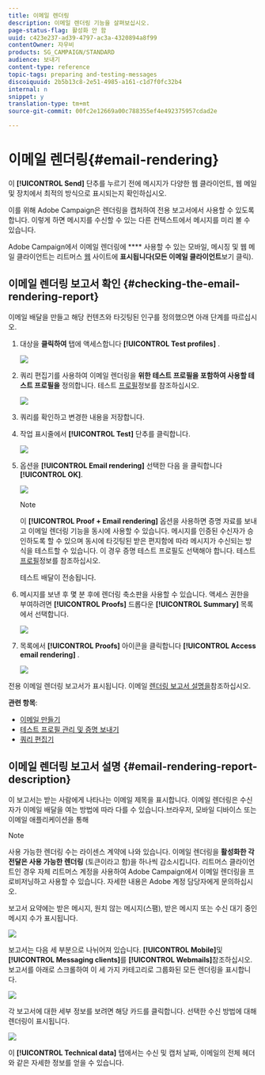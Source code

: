 ```yaml
---
title: 이메일 렌더링
description: 이메일 렌더링 기능을 살펴보십시오.
page-status-flag: 활성화 안 함
uuid: c423e237-ad39-4797-ac3a-4320894a8f99
contentOwner: 자우비
products: SG_CAMPAIGN/STANDARD
audience: 보내기
content-type: reference
topic-tags: preparing and-testing-messages
discoiquuid: 2b5b13c8-2e51-4985-a161-c1d7f0fc32b4
internal: n
snippet: y
translation-type: tm+mt
source-git-commit: 00fc2e12669a00c788355ef4e492375957cdad2e

---
```



# 이메일 렌더링{#email-rendering}

이 **[!UICONTROL Send]** 단추를 누르기 전에 메시지가 다양한 웹 클라이언트, 웹 메일 및 장치에서 최적의 방식으로 표시되는지 확인하십시오.

이를 위해 Adobe Campaign은 렌더링을 캡처하여 전용 보고서에서 사용할 수 있도록 합니다. 이렇게 하면 메시지를 수신할 수 있는 다른 컨텍스트에서 메시지를 미리 볼 수 있습니다.

Adobe Campaign에서 이메일 렌더링에 **** 사용할 수 있는 모바일, 메시징 및 웹 메일 클라이언트는 리트머스 [웹](https://litmus.com/email-testing) 사이트에 **표시됩니다(모든 이메일 클라이언트**&#x200B;보기 클릭).

## 이메일 렌더링 보고서 확인 {#checking-the-email-rendering-report}

이메일 배달을 만들고 해당 컨텐츠와 타깃팅된 인구를 정의했으면 아래 단계를 따르십시오.

1. 대상을 **클릭하여** 탭에 액세스합니다 **[!UICONTROL Test profiles]** .

   ![](assets/email_rendering_05.png)

1. 쿼리 편집기를 사용하여 이메일 렌더링을 **위한 테스트 프로필을 포함하여 사용할 테스트 프로필을** 정의합니다. 테스트 [프로필](../../sending/using/managing-test-profiles-and-sending-proofs.md#about-test-profiles)정보를 참조하십시오.

   ![](assets/email_rendering_06.png)

1. 쿼리를 확인하고 변경한 내용을 저장합니다.
1. 작업 표시줄에서 **[!UICONTROL Test]** 단추를 클릭합니다.

   ![](assets/email_rendering_07.png)

1. 옵션을 **[!UICONTROL Email rendering]** 선택한 다음 을 클릭합니다 **[!UICONTROL OK]**.

   ![](assets/email_rendering_08.png)

   >[!NOTE]
   >
   >이 **[!UICONTROL Proof + Email rendering]** 옵션을 사용하면 증명 자료를 보내고 이메일 렌더링 기능을 동시에 사용할 수 있습니다. 메시지를 인증된 수신자가 승인하도록 할 수 있으며 동시에 타깃팅된 받은 편지함에 따라 메시지가 수신되는 방식을 테스트할 수 있습니다. 이 경우 증명 테스트 프로필도 선택해야 합니다. 테스트 [프로필](../../sending/using/managing-test-profiles-and-sending-proofs.md#about-test-profiles)정보를 참조하십시오.

   테스트 배달이 전송됩니다.

1. 메시지를 보낸 후 몇 분 후에 렌더링 축소판을 사용할 수 있습니다. 액세스 권한을 부여하려면 **[!UICONTROL Proofs]** 드롭다운 **[!UICONTROL Summary]** 목록에서 선택합니다.

   ![](assets/email_rendering_03.png)

1. 목록에서 **[!UICONTROL Proofs]** 아이콘을 클릭합니다 **[!UICONTROL Access email rendering]** .

   ![](assets/email_rendering_04.png)

전용 이메일 렌더링 보고서가 표시됩니다. 이메일 [렌더링 보고서 설명을](#email-rendering-report-description)참조하십시오.

**관련 항목**:

* [이메일 만들기](../../channels/using/creating-an-email.md)
* [테스트 프로필 관리 및 증명 보내기](../../sending/using/managing-test-profiles-and-sending-proofs.md)
* [쿼리 편집기](../../automating/using/editing-queries.md#about-query-editor)

## 이메일 렌더링 보고서 설명 {#email-rendering-report-description}

이 보고서는 받는 사람에게 나타나는 이메일 제목을 표시합니다. 이메일 렌더링은 수신자가 이메일 배달을 여는 방법에 따라 다를 수 있습니다.브라우저, 모바일 디바이스 또는 이메일 애플리케이션을 통해

>[!NOTE]
>
>사용 가능한 렌더링 수는 라이센스 계약에 나와 있습니다. 이메일 렌더링을 **활성화한 각 전달은 사용 가능한 렌더링** (토큰이라고 함)을 하나씩 감소시킵니다. 리트머스 클라이언트인 경우 자체 리트머스 계정을 사용하여 Adobe Campaign에서 이메일 렌더링을 프로비저닝하고 사용할 수 있습니다. 자세한 내용은 Adobe 계정 담당자에게 문의하십시오.

보고서 요약에는 받은 메시지, 원치 않는 메시지(스팸), 받은 메시지 또는 수신 대기 중인 메시지 수가 표시됩니다.

![](assets/inbox_rendering_report.png)

보고서는 다음 세 부분으로 나뉘어져 있습니다. **[!UICONTROL Mobile]**&#x200B;및 **[!UICONTROL Messaging clients]**&#x200B;를 **[!UICONTROL Webmails]**&#x200B;참조하십시오. 보고서를 아래로 스크롤하여 이 세 가지 카테고리로 그룹화된 모든 렌더링을 표시합니다.

![](assets/inbox_rendering_report_3.png)

각 보고서에 대한 세부 정보를 보려면 해당 카드를 클릭합니다. 선택한 수신 방법에 대해 렌더링이 표시됩니다.

![](assets/inbox_rendering_report_2.png)

이 **[!UICONTROL Technical data]** 탭에서는 수신 및 캡처 날짜, 이메일의 전체 헤더와 같은 자세한 정보를 얻을 수 있습니다.
